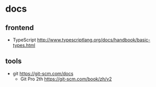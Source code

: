 # docs
## frontend
- TypeScript http://www.typescriptlang.org/docs/handbook/basic-types.html


## tools
- git https://git-scm.com/docs
  * Git Pro 2th https://git-scm.com/book/zh/v2
